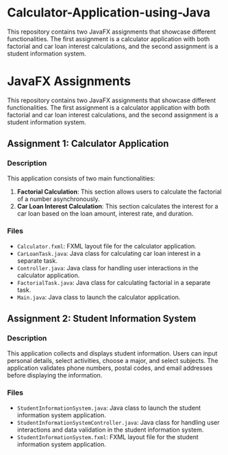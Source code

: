 # Calculator-Application-using-Java
This repository contains two JavaFX assignments that showcase different functionalities. The first assignment is a calculator application with both factorial and car loan interest calculations, and the second assignment is a student information system.
# JavaFX Assignments

This repository contains two JavaFX assignments that showcase different functionalities. The first assignment is a calculator application with both factorial and car loan interest calculations, and the second assignment is a student information system.

## Assignment 1: Calculator Application

### Description

This application consists of two main functionalities:

1. **Factorial Calculation**: This section allows users to calculate the factorial of a number asynchronously.
2. **Car Loan Interest Calculation**: This section calculates the interest for a car loan based on the loan amount, interest rate, and duration.

### Files

- `Calculator.fxml`: FXML layout file for the calculator application.
- `CarLoanTask.java`: Java class for calculating car loan interest in a separate task.
- `Controller.java`: Java class for handling user interactions in the calculator application.
- `FactorialTask.java`: Java class for calculating factorial in a separate task.
- `Main.java`: Java class to launch the calculator application.


## Assignment 2: Student Information System

### Description

This application collects and displays student information. Users can input personal details, select activities, choose a major, and select subjects. The application validates phone numbers, postal codes, and email addresses before displaying the information.

### Files

- `StudentInformationSystem.java`: Java class to launch the student information system application.
- `StudentInformationSystemController.java`: Java class for handling user interactions and data validation in the student information system.
- `StudentInformationSystem.fxml`: FXML layout file for the student information system application.
